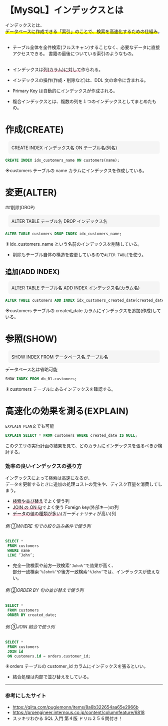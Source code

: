 # 【MySQL】インデックスとは

インデックスとは、  
<span style="background: linear-gradient(transparent 60%, #ffff00 60%);">データベースに作成できる「索引」のことで、検索を高速化するための仕組み</span>。  
<br>

- テーブル全体を全件検索(フルスキャン)することなく、必要なデータに直接アクセスできる。
  書籍の最後についている索引のようなもの。  
  <br>

- インデックスは<span style="background: linear-gradient(transparent 40%, #F9C1CF 100%);">列(カラム)に対して</span>作られる。

- インデックスの操作(作成・削除など)は、DDL 文の命令に含まれる。

- Primary Key は自動的にインデックスが作成される。
- 複合インデックスとは、複数の列を１つのインデックスとしてまとめたもの。

# 作成(CREATE)

<div style="background: #f5f5f5;  border-radius: 5px; padding: 10px; margin: 10px;">
<p style="margin: 0;">
CREATE INDEX インデックス名 ON テーブル名(列名)
</p>
</div>

```SQL
CREATE INDEX idx_customers_name ON customers(name);
```

☀︎customers テーブルの name カラムにインデックスを作成している。

# 変更(ALTER)

##削除(DROP)

<div style="background: #f5f5f5;  border-radius: 5px; padding: 10px; margin: 10px;">
<p style="margin: 0;">
ALTER TABLE テーブル名 DROP インデックス名
</p>
</div>

```SQL
ALTER TABLE customers DROP INDEX idx_customers_name;
```

☀︎idx_customers_name という名前のインデックスを削除している。

- 削除もテーブル自体の構造を変更しているので`ALTER TABLE`を使う。

## 追加(ADD INDEX)

<div style="background: #f5f5f5;  border-radius: 5px; padding: 10px; margin: 10px;">
<p style="margin: 0;">
ALTER TABLE テーブル名 ADD INDEX インデックス名(カラム名)
</p>
</div>

```SQL
ALTER TABLE customers ADD INDEX idx_customers_created_date(created_date);
```

☀︎customers テーブルの created_date カラムにインデックスを追加(作成)している。

# 参照(SHOW)

<div style="background: #f5f5f5;  border-radius: 5px; padding: 10px; margin: 10px;">
<p style="margin: 0;">
SHOW INDEX FROM データベース名.テーブル名</p>
</div>
データベース名は省略可能

```SQL
SHOW INDEX FROM db_01.customers;
```

☀︎customers テーブルにあるインデックスを確認する。

# 高速化の効果を測る(EXPLAIN)

`EXPLAIN PLAN`文でも可能

```SQL
EXPLAIN SELECT * FROM customers WHERE created_date IS NULL;
```

このクエリの実行計画の結果を見て、どのカラムにインデックスを張るべきか検討する。

### 効率の良いインデックスの張り方

インデックスによって検索は高速になるが、  
データを更新するときに追加の処理コストの発生や、ディスク容量を消費してしまう。

- <span style="background: linear-gradient(transparent 40%, #F9C1CF 100%);">検索や並び替え</span>でよく使う列
- <span style="background: linear-gradient(transparent 40%, #F9C1CF 100%);">JOIN の ON 句</span>でよく使う Foreign key(外部キー)の列
- <span style="background: linear-gradient(transparent 40%, #F9C1CF 100%);">データの値の種類が多い</span>(ガーディナリティが高い)列

###### 例 ①WHERE 句での絞り込み条件で使う列

```SQL
SELECT *
 FROM customers
 WHERE name
 LIKE ’John’;
```

- 完全一致検索や前方一致検索`’John%’`で効果が高く、  
  部分一致検索`’%John%’`や後方一致検索`’%John’`では、インデックスが使えない。

###### 例 ②ORDER BY 句の並び替えで使う列

```SQL
SELECT *
 FROM customers
 ORDER BY created_date;
```

###### 例 ③JOIN 結合で使う列

```SQL
SELECT *
 FROM customers
 JOIN id
 ON customers.id = orders.customer_id;
```

☀︎orders テーブルの customer_id カラムにインデックスを張るといい。

- 結合処理は内部で並び替えをしている。

---

### 参考にしたサイト

- https://qiita.com/pugiemonn/items/8a6b322654aa65e2966b
- https://proengineer.internous.co.jp/content/columnfeature/6818
- スッキリわかる SQL 入門 第４版 ドリル２５６問付き！
